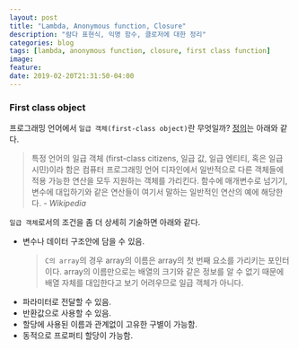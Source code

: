 ```yaml
---
layout: post
title: "Lambda, Anonymous function, Closure"
description: "람다 표현식, 익명 함수, 클로저에 대한 정리"
categories: blog
tags: [lambda, anonymous function, closure, first class function]
image:
feature:
date: 2019-02-20T21:31:50-04:00
---
```


### First class object
프로그래밍 언어에서 `일급 객체(first-class object)`란 무엇일까? [정의](https://ko.wikipedia.org/wiki/%EC%9D%BC%EA%B8%89_%EA%B0%9D%EC%B2%B4)는 아래와 같다.
> 특정 언어의 일급 객체 (first-class citizens, 일급 값, 일급 엔티티, 혹은 일급 시민)이라 함은 컴퓨터 프로그래밍 언어 디자인에서 일반적으로 다른 객체들에 적용 가능한 연산을 모두 지원하는 객체를 가리킨다. 함수에 매개변수로 넘기기, 변수에 대입하기와 같은 연산들이 여기서 말하는 일반적인 연산의 예에 해당한다. *- Wikipedia*

`일급 객체`로서의 조건을 좀 더 상세히 기술하면 아래와 같다.
- 변수나 데이터 구조안에 담을 수 있음.
  > `C의 array`의 경우 array의 이름은 array의 첫 번째 요소를 가리키는 포인터이다. array의 이름만으로는 배열의 크기와 같은 정보를 알 수 없기 때문에 배열 자체를 대입한다고 보기 어려우므로 일급 객체가 아니다. 
- 파라미터로 전달할 수 있음.
- 반환값으로 사용할 수 있음.
- 할당에 사용된 이름과 관계없이 고유한 구별이 가능함.
- 동적으로 프로퍼티 할당이 가능함.
